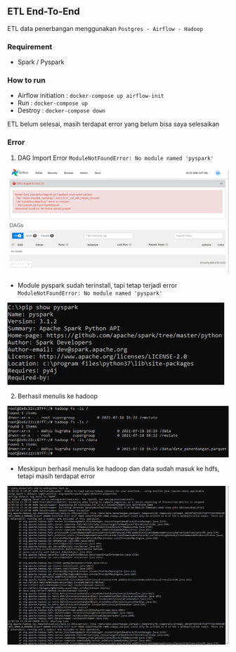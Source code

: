## ETL End-To-End
ETL data penerbangan menggunakan `Postgres - Airflow - Hadoop`

### Requirement
- Spark / Pyspark

### How to run
- Airflow initiation : `docker-compose up airflow-init`
- Run : `docker-compose up`
- Destroy : `docker-compose down`

ETL belum selesai, masih terdapat error yang belum bisa saya selesaikan

### Error
1. DAG Import Error `ModuleNotFoundError: No module named 'pyspark'`

![DAG Import Error](/images/1.JPG)

- Module pyspark sudah terinstall, tapi tetap terjadi error `ModuleNotFoundError: No module named 'pyspark'`

![Module pyspark](/images/2.JPG)

2. Berhasil menulis ke hadoop

![Hdfs Data](/images/3.JPG)

- Meskipun berhasil menulis ke hadoop dan data sudah masuk ke hdfs, tetapi masih terdapat error

![Hdfs Error](/images/4.JPG)

